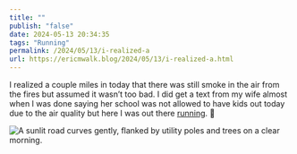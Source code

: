 ```yaml
---
title: ""
publish: "false"
date: 2024-05-13 20:34:35
tags: "Running"
permalink: /2024/05/13/i-realized-a
url: https://ericmwalk.blog/2024/05/13/i-realized-a.html
---
```


I realized a couple miles in today that there was still smoke in the air from the fires but assumed it wasn’t too bad. I did get a text from my wife almost when I was done saying her school was not allowed to have kids out today due to the air quality but here I was out there [running](https://strava.com/activities/11400338810). 🫣

![A sunlit road curves gently, flanked by utility poles and trees on a clear morning.](https://ericmwalk.blog/uploads/2024/img-8956.jpeg)
